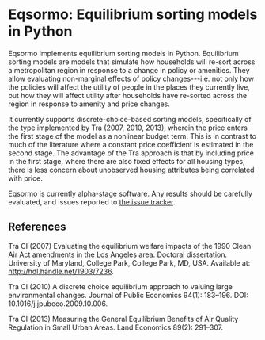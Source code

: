 # Eqsormo: Equilibrium sorting models in Python

Eqsormo implements equilibrium sorting models in Python. Equilibrium sorting models are models that simulate how households will re-sort across a metropolitan region in response to a change in policy or amenities. They allow evaluating non-marginal effects of policy changes---i.e. not only how the policies will affect the utility of people in the places they currently live, but how they will affect utility after households have re-sorted across the region in response to amenity and price changes.

It currently supports discrete-choice-based sorting models, specifically of the type implemented by Tra (2007, 2010, 2013), wherein the price enters the first stage of the model as a nonlinear budget term. This is in contrast to much of the literature where a constant price coefficient is estimated in the second stage. The advantage of the Tra approach is that by including price in the first stage, where there are also fixed effects for all housing types, there is less concern about unobserved housing attributes being correlated with price.

Eqsormo is currently alpha-stage software. Any results should be carefully evaluated, and issues reported to [the issue tracker](https://github.com/mattwigway/eqsormo/issues).

## References

Tra CI (2007) Evaluating the equilibrium welfare impacts of the 1990 Clean Air Act amendments in the Los Angeles area. Doctoral dissertation. University of Maryland, College Park, College Park, MD, USA. Available at: http://hdl.handle.net/1903/7236.

Tra CI (2010) A discrete choice equilibrium approach to valuing large environmental changes. Journal of Public Economics 94(1): 183–196. DOI: 10.1016/j.jpubeco.2009.10.006.

Tra CI (2013) Measuring the General Equilibrium Benefits of Air Quality Regulation in Small Urban Areas. Land Economics 89(2): 291–307.
